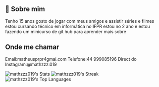 ## 🚀 Sobre mim
Tenho 15 anos gosto de jogar com meus amigos e assistir séries e filmes estou cursando técnico em informática no IFPR estou no 2 ano e estou fazendo um minicurso de git hub para aprender mais sobre


## Onde me chamar
Email:matheusprpr4gmai.com
Telefone:44 999085196
Direct do Instagram:@mathzzz.019

![mathzzz019's Stats](https://github-readme-stats.vercel.app/api?username=mathzzz019&theme=dracula&show_icons=true&hide_border=true&count_private=true)
![mathzzz019's Streak](https://github-readme-streak-stats.herokuapp.com/?user=mathzzz019&theme=dracula&hide_border=true)
![mathzzz019's Top Languages](https://github-readme-stats.vercel.app/api/top-langs/?username=mathzzz019&theme=dracula&show_icons=true&hide_border=true&layout=compact)
